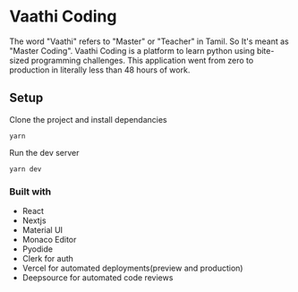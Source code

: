 # Vaathi Coding
The word "Vaathi" refers to "Master" or "Teacher" in Tamil.  So It's meant as "Master Coding". Vaathi Coding is a platform to learn python using bite-sized programming challenges. This application went from zero to production in literally less than 48 hours of work. 

## Setup 
Clone the project and install dependancies
```
yarn
```

Run the dev server
```
yarn dev
```

### Built with
* React
* Nextjs
* Material UI
* Monaco Editor
* Pyodide
* Clerk for auth
* Vercel for automated deployments(preview and production)
* Deepsource for automated code reviews 